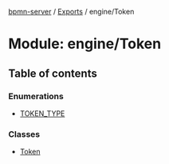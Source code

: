 [bpmn-server](../README.md) / [Exports](../modules.md) / engine/Token

# Module: engine/Token

## Table of contents

### Enumerations

- [TOKEN\_TYPE](../enums/engine_Token.TOKEN_TYPE.md)

### Classes

- [Token](../classes/engine_Token.Token.md)

